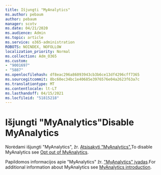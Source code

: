 ```yaml
---
title: Išjungti "MyAnalytics"
ms.author: pebaum
author: pebaum
manager: scotv
ms.date: 04/21/2020
ms.audience: Admin
ms.topic: article
ms.service: o365-administration
ROBOTS: NOINDEX, NOFOLLOW
localization_priority: Normal
ms.collection: Adm_O365
ms.custom:
- "9001697"
- "5887"
ms.openlocfilehash: df8eac296a86093943cb3b6ce13df4296cff7365
ms.sourcegitcommit: 8bc60ec34bc1e40685e3976576e04a2623f63a7c
ms.translationtype: MT
ms.contentlocale: lt-LT
ms.lasthandoff: 04/15/2021
ms.locfileid: "51815218"
---
```

# <a name="disable-myanalytics"></a><span data-ttu-id="72e30-102">Išjungti "MyAnalytics"</span><span class="sxs-lookup"><span data-stu-id="72e30-102">Disable MyAnalytics</span></span>

<span data-ttu-id="72e30-103">Norėdami išjungti "MyAnalytics", žr. [Atsisakyti "MyAnalytics".](https://docs.microsoft.com/workplace-analytics/myanalytics/use/opt-out-of-mya)</span><span class="sxs-lookup"><span data-stu-id="72e30-103">To disable MyAnalytics see [Opt out of MyAnalytics](https://docs.microsoft.com/workplace-analytics/myanalytics/use/opt-out-of-mya).</span></span> 

<span data-ttu-id="72e30-104">Papildomos informacijos apie "MyAnalytics" žr. ["MyAnalytics" įvadas](https://docs.microsoft.com/workplace-analytics/myanalytics/mya-landing-page).</span><span class="sxs-lookup"><span data-stu-id="72e30-104">For additional information about MyAnalytics see [MyAnalytics introduction](https://docs.microsoft.com/workplace-analytics/myanalytics/mya-landing-page).</span></span>
